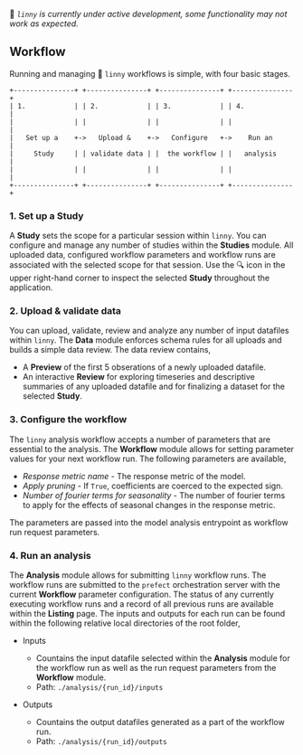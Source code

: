 🚨 *`linny` is currently under active development, some functionality may not work as expected.*

## Workflow
Running and managing 🚀 `linny` workflows is simple, with four basic stages.

```
+---------------+ +---------------+ +---------------+ +---------------+
| 1.            | | 2.            | | 3.            | | 4.            |
|               | |               | |               | |               |
|   Set up a    +->   Upload &    +->   Configure   +->    Run an     |
|     Study     | | validate data | |  the workflow | |   analysis    |
|               | |               | |               | |               |
+---------------+ +---------------+ +---------------+ +---------------+
```

### 1. Set up a Study

   A **Study** sets the scope for a particular session within `linny`. You can configure and manage any number of studies within the **Studies** module. All uploaded data, configured workflow parameters and workflow runs are associated with the selected scope for that session. Use the 🔍 icon in the upper right-hand corner to inspect the selected **Study** throughout the application.

### 2. Upload & validate data

   You can upload, validate, review and analyze any number of input datafiles within `linny`. The **Data** module enforces schema rules for all uploads and builds a simple data review. The data review contains,

   - A **Preview** of the first 5 obserations of a newly uploaded datafile.
   - An interactive **Review** for exploring timeseries and descriptive summaries of any uploaded datafile and for finalizing a dataset for the selected **Study**.

### 3. Configure the workflow

   The `linny` analysis workflow accepts a number of parameters that are essential to the analysis. The **Workflow** module allows for setting parameter values for your next workflow run. The following parameters are available,

   - *Response metric name* - The response metric of the model.
   - *Apply pruning* - If `True`, coefficients are coerced to the expected sign.
   - *Number of fourier terms for seasonality* - The number of fourier terms to apply for the effects of seasonal changes in the response metric.

   The parameters are passed into the model analysis entrypoint as workflow run request parameters.

### 4. Run an analysis

   The **Analysis** module allows for submitting `linny` workflow runs. The workflow runs are submitted to the `prefect` orchestration server with the current **Workflow** parameter configuration. The status of any currently executing workflow runs and a record of all previous runs are available within the **Listing** page. The inputs and outputs for each run can be found within the following relative local directories of the root folder,

   - Inputs
     - Countains the input datafile selected within the **Analysis** module for the workflow run as well as the run request parameters from the **Workflow** module.
     - Path: `./analysis/{run_id}/inputs`

   - Outputs
     - Countains the output datafiles generated as a part of the workflow run.
     - Path: `./analysis/{run_id}/outputs`
